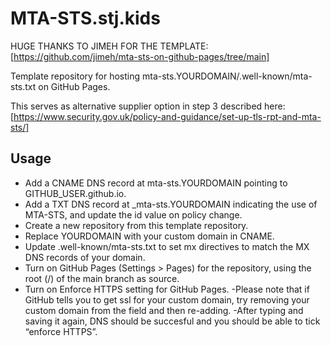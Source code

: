 # MTA-STS.stj.kids

HUGE THANKS TO JIMEH FOR THE TEMPLATE: [https://github.com/jimeh/mta-sts-on-github-pages/tree/main]

Template repository for hosting mta-sts.YOURDOMAIN/.well-known/mta-sts.txt on GitHub Pages.

This serves as alternative supplier option in step 3 described here: [https://www.security.gov.uk/policy-and-guidance/set-up-tls-rpt-and-mta-sts/]

## Usage

- Add a CNAME DNS record at mta-sts.YOURDOMAIN pointing to GITHUB_USER.github.io.
- Add a TXT DNS record at _mta-sts.YOURDOMAIN indicating the use of MTA-STS, and update the id value on policy change.
- Create a new repository from this template repository.
- Replace YOURDOMAIN with your custom domain in CNAME.
- Update .well-known/mta-sts.txt to set mx directives to match the MX DNS records of your domain.
- Turn on GitHub Pages (Settings > Pages) for the repository, using the root (/) of the main branch as source.
- Turn on Enforce HTTPS setting for GitHub Pages.
  -Please note that if GitHub tells you to get ssl for your custom domain, try removing your custom domain from the field and then re-adding.
  -After typing and saving it again, DNS should be succesful and you should be able to tick “enforce HTTPS”.
